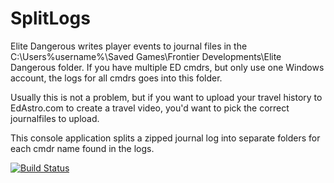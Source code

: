 # SplitLogs
Elite Dangerous writes player events to journal files in the C:\Users\%username%\Saved Games\Frontier Developments\Elite Dangerous folder.
If you have multiple ED cmdrs, but only use one Windows account, the logs for all cmdrs goes into this folder. 

Usually this is not a problem, but if you want to upload your travel history to EdAstro.com to create a travel video,
you'd want to pick the correct journalfiles to upload.

This console application splits a zipped journal log into separate folders for each cmdr name found in the logs.

[![Build Status](https://quest-for-raxxla.visualstudio.com/_apis/public/build/definitions/2/badge)](https://quest-for-raxxla.visualstudio.com/EDNavigator/_build/index?definitionId=2)
